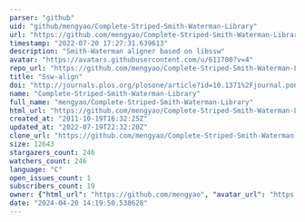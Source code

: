 ```yaml
---
parser: "github"
uid: "github/mengyao/Complete-Striped-Smith-Waterman-Library"
url: "https://github.com/mengyao/Complete-Striped-Smith-Waterman-Library"
timestamp: "2022-07-20 17:27:31.639613"
description: "Smith-Waterman aligner based on libssw"
avatar: "https://avatars.githubusercontent.com/u/611700?v=4"
repo_url: "https://github.com/mengyao/Complete-Striped-Smith-Waterman-Library"
title: "Ssw-align"
doi: "http://journals.plos.org/plosone/article?id=10.1371%2Fjournal.pone.0082138"
name: "Complete-Striped-Smith-Waterman-Library"
full_name: "mengyao/Complete-Striped-Smith-Waterman-Library"
html_url: "https://github.com/mengyao/Complete-Striped-Smith-Waterman-Library"
created_at: "2011-10-19T16:32:25Z"
updated_at: "2022-07-19T22:32:20Z"
clone_url: "https://github.com/mengyao/Complete-Striped-Smith-Waterman-Library.git"
size: 12643
stargazers_count: 246
watchers_count: 246
language: "C"
open_issues_count: 1
subscribers_count: 19
owner: {"html_url": "https://github.com/mengyao", "avatar_url": "https://avatars.githubusercontent.com/u/611700?v=4", "login": "mengyao", "type": "User"}
date: "2024-04-20 14:19:50.538628"
---
```

